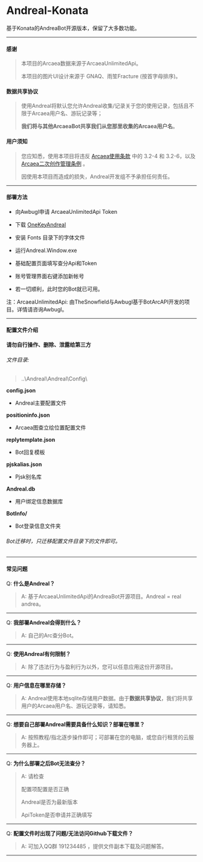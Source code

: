 # Andreal-Konata

基于Konata的AndreaBot开源版本，保留了大多数功能。

----

#### 感谢

> 本项目的Arcaea数据来源于ArcaeaUnlimitedApi。
>
> 本项目的图片UI设计来源于 GNAQ、雨笙Fracture (按首字母排序)。

#### 数据共享协议

> 使用Andreal将默认您允许Andreal收集/记录关于您的使用记录，包括且不限于Arcaea用户名、游玩记录等；
>
> **我们将与其他ArcaeaBot共享我们从您那里收集的Arcaea用户名**。

#### 用户须知

> 您应知悉，使用本项目将违反 [Arcaea使用条款](https://arcaea.lowiro.com/zh/terms_of_service) 中的 3.2-4 和 3.2-6，以及 [Arcaea二次创作管理条例](https://arcaea.lowiro.com/zh/derivative_policy) 。
>
> 因使用本项目而造成的损失，Andreal开发组不予承担任何责任。

----

#### 部署方法

* 向Awbugl申请 ArcaeaUnlimitedApi Token

* 下载 [OneKeyAndreal](https://github.com/Awbugl/Andreal/releases/)

* 安装 Fonts 目录下的字体文件

* 运行Andreal.Window.exe

* 基础配置页面填写查分Api和Token

* 账号管理界面右键添加新帐号

* 若一切顺利，此时您的Bot就已可用。


注：ArcaeaUnlimitedApi: 由TheSnowfield与Awbugl基于BotArcAPI开发的项目。详情请咨询Awbugl。

----

#### 配置文件介绍 

**请勿自行操作、删除、泄露给第三方**

###### 文件目录:

> ..\Andreal\Andreal\Config\

**config.json**

* Andreal主要配置文件

**positioninfo.json**

* Arcaea图查立绘位置配置文件

**replytemplate.json**

* Bot回复模板

**pjskalias.json**

* Pjsk别名库

**Andreal.db**

* 用户绑定信息数据库

**BotInfo/**

* Bot登录信息文件夹

###### Bot迁移时，只迁移配置文件目录下的文件即可。

----

#### 常见问题

Q: **什么是Andreal？**

> A: 基于ArcaeaUnlimitedApi的AndreaBot开源项目。Andreal = real andrea。

----
Q: **我部署Andreal会得到什么？**

> A: 自己的Arc查分Bot。

----
Q: **使用Andreal有何限制？**

> A: 除了违法行为与盈利行为以外，您可以任意应用这份开源项目。

----
Q: **用户信息在哪里存储？**

> A: Andreal使用本地sqlite存储用户数据。由于**数据共享协议**，我们将共享用户的Arcaea用户名、游玩记录等，请知悉。

----
Q: **想要自己部署Andreal需要具备什么知识？部署在哪里？**

> A: 按照教程/指北逐步操作即可；可部署在您的电脑，或您自行租赁的云服务器上。

----
Q:  **为什么部署之后Bot无法查分？**

> A:  请检查
>
> 配置项配置是否正确
>
> Andreal是否为最新版本
>
> ApiToken是否申请并正确填写

----    
Q:  **配置文件时出现了问题/无法访问Github下载文件？**

> A:  可加入QQ群 191234485 ，提供文件副本下载及问题解答。

----
